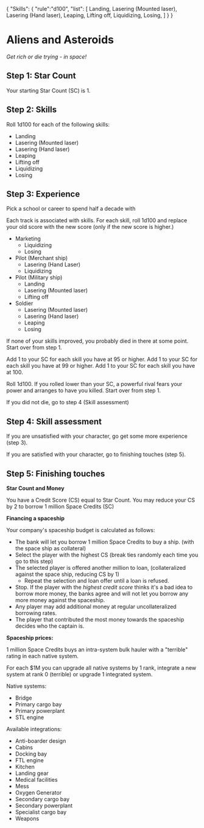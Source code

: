 
{
  "Skills":
  {
    "rule":"d100",
    "list": [
      Landing,
      Lasering (Mounted laser),
      Lasering (Hand laser),
      Leaping,
      Lifting off,
      Liquidizing,
      Losing,
    ]
  }
}






# Aliens and Asteroids
*Get rich or die trying - in space!*

## Step 1: Star Count

Your starting Star Count (SC) is 1.

## Step 2: Skills

Roll 1d100 for each of the following skills:

- Landing
- Lasering (Mounted laser)
- Lasering (Hand laser)
- Leaping
- Lifting off
- Liquidizing
- Losing

## Step 3: Experience

Pick a school or career to spend half a decade with

Each track is associated with skills. For each skill, roll 1d100 and replace your old score with the new score (only if the new score is higher.)

- Marketing
  - Liquidizing
  - Losing
- Pilot (Merchant ship)
  - Lasering (Hand Laser)
  - Liquidizing
- Pilot (Military ship)
  - Landing
  - Lasering (Mounted laser)
  - Lifting off
- Soldier
  - Lasering (Mounted laser)
  - Lasering (Hand laser)
  - Leaping
  - Losing

If none of your skills improved, you probably died in there at some point. Start over from step 1.

Add 1 to your SC for each skill you have at 95 or higher.
Add 1 to your SC for each skill you have at 99 or higher.
Add 1 to your SC for each skill you have at 100.

Roll 1d100. If you rolled lower than your SC, a powerful rival fears your power and arranges to have you killed. Start over from step 1.

If you did not die, go to step 4 (Skill assessment)

## Step 4: Skill assessment

If you are unsatisfied with your character, go get some more experience (step 3).

If you are satisfied with your character, go to finishing touches (step 5).

## Step 5: Finishing touches

**Star Count and Money**

You have a Credit Score (CS) equal to Star Count. You may reduce your CS by 2 to borrow 1 million Space Credits (SC)

**Financing a spaceship**

Your company's spaceship budget is calculated as follows:

- The bank will let you borrow 1 million Space Credits to buy a ship. (with the space ship as collateral)
- Select the player with the highest CS (break ties randomly each time you go to this step)
- The selected player is offered another million to loan, (collateralized against the space ship, reducing CS by 1)
  - Repeat the selection and loan offer until a loan is refused.
- Stop. If the player with the *highest credit score* thinks it's a bad idea to borrow more money, the banks agree and will not let you borrow any more money against the spaceship.
- Any player may add additional money at regular uncollateralized borrowing rates.
- The player that contributed the most money towards the spaceship decides who the captain is.

**Spaceship prices:**

1 million Space Credits buys an intra-system bulk hauler with a "terrible" rating in each native system.

For each $1M you can upgrade all native systems by 1 rank, integrate a new system at rank 0 (terrible) or upgrade 1 integrated system.

Native systems:
- Bridge
- Primary cargo bay
- Primary powerplant
- STL engine

Available integrations:
- Anti-boarder design
- Cabins
- Docking bay
- FTL engine
- Kitchen
- Landing gear
- Medical facilities
- Mess
- Oxygen Generator
- Secondary cargo bay
- Secondary powerplant
- Specialist cargo bay
- Weapons
